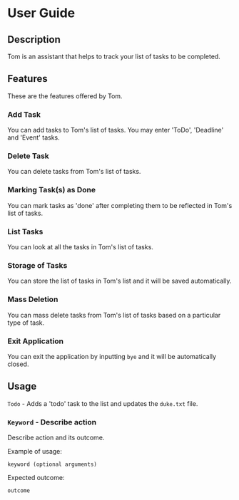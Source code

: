 # User Guide

## Description
Tom is an assistant that helps to track your list of tasks to be completed.

## Features
These are the features offered by Tom.

### Add Task
You can add tasks to Tom's list of tasks. 
You may enter 'ToDo', 'Deadline' and 'Event' tasks.

### Delete Task
You can delete tasks from Tom's list of tasks.

### Marking Task(s) as Done 
You can mark tasks as 'done' after completing them to be reflected in Tom's list of tasks.

### List Tasks
You can look at all the tasks in Tom's list of tasks.

### Storage of Tasks
You can store the list of tasks in Tom's list and it will be saved automatically.

### Mass Deletion
You can mass delete tasks from Tom's list of tasks based on a particular type of task.

### Exit Application
You can exit the application by inputting `bye` and it will be automatically closed.

## Usage
`Todo` - Adds a 'todo' task to the list and updates the `duke.txt` file.



### `Keyword` - Describe action

Describe action and its outcome.

Example of usage: 

`keyword (optional arguments)`

Expected outcome:

`outcome`
